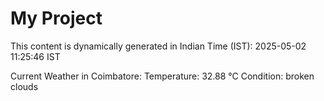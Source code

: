 # My Project

This content is dynamically generated in Indian Time (IST): 2025-05-02 11:25:46 IST


Current Weather in Coimbatore:
Temperature: 32.88 °C
Condition: broken clouds
